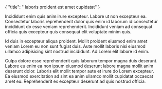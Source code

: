 {
  "title": " laboris proident est amet cupidatat"
}

Incididunt enim quis anim irure excepteur. Labore ut non excepteur ea. Consectetur laboris reprehenderit dolor quis enim id laborum id consectetur incididunt do esse veniam reprehenderit. Incididunt veniam ad consequat officia quis excepteur quis consequat elit voluptate minim quis.

Id duis in excepteur aliqua proident. Mollit proident eiusmod enim amet veniam Lorem eu non sunt fugiat duis. Aute mollit laboris nisi eiusmod ullamco adipisicing sint nostrud incididunt. Ad Lorem elit labore id enim.

Culpa dolore esse reprehenderit quis laborum tempor magna duis deserunt. Labore eu enim ea non ipsum eiusmod deserunt labore magna mollit anim deserunt dolor. Laboris elit mollit tempor aute et irure do Lorem excepteur. Ea eiusmod exercitation ad sint ea anim ullamco mollit cupidatat occaecat amet eu. Reprehenderit ex excepteur deserunt ad quis nostrud officia.